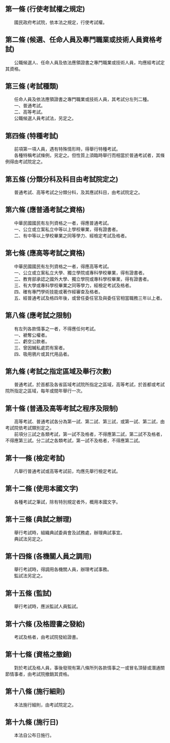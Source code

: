 第一條 (行使考試權之規定)
-------------------------
　　國民政府考試院，依本法之規定，行使考試權。  


第二條 (候選、任命人員及專門職業或技術人員資格考試)
---------------------------------------------------
　　公職候選人、任命人員及依法應領證書之專門職業或技術人員，均應經考試定其資格。  


第三條 (考試種類)
-----------------
　　任命人員及依法應領證書之專門職業或技術人員，其考試分左列二種。  
　　一、普通考試。  
　　二、高等考試。  
　　公職候選人員考試法，另定之。  


第四條 (特種考試)
-----------------
　　前項第一項人員，遇有特殊情形時，得舉行特種考試。  
　　各種特稱考試條例，另定之。但性質上須臨時舉行而相當於普通考試者，其條例得由考試院定之。  


第五條 (分類分科及科目由考試院定之)
-----------------------------------
　　普通考試、高等考試之分類分科，及其應試科目，由考試院定之。  


第六條 (應普通考試之資格)
-------------------------
　　中華民國國民有左列資格之一者，得應普通考試。  
　　一、公立或立案私立中等以上學校畢業，得有證書者。  
　　二、有中等以上學校畢業之同等學力、經檢定考試及格者。  


第七條 (應高等考試之資格)
-------------------------
　　中華民國國民有左列資格之一者，得應高等考試。  
　　一、公立或立案私立大學、獨立學院或專科學校畢業，得有證書者。  
　　二、教育部承認之國外大學、獨立學院或專科學校畢業，得有證書者。  
　　三、有大學或專科學校畢業之同等學力，經檢定考試及格者。  
　　四、確有專門學術技能或著作經審查及格者。  
　　五、經普通考試及格四年後，或曾任委任官及與委任官相當職務三年以上者。  


第八條 (應考試之限制)
---------------------
　　有左列各款情事之一者，不得應任何考試。  
　　一、褫奪公權者。  
　　二、虧空公款者。  
　　三、曾因贓私處罰有案者。  
　　四、吸用鴉片或其代用品者。  


第九條 (考試之指定區域及舉行次數)
---------------------------------
　　普通考試，於首都及各省區域考試院所指定之區域，高等考試，於首都或考試院所指定之區域，每年或間年舉行一次。  


第十條 (普通及高等考試之程序及限制)
-----------------------------------
　　高等考試、普通考試各分為第一試、第二試、第三試，或第一試、第二試，由考試院依考試類別定之。  
　　前項分三試之各類考試，第一試不及格者，不得應第二試，第二試不及格者，不得應第三試。分二試之各類考試，第一試不及格者，不得應第二試。  


第十一條 (檢定考試)
-------------------
　　凡舉行普通考試或高等考試前，均應先舉行檢定考試。  


第十二條 (使用本國文字)
-----------------------
　　各種考試之筆試，除有特別規定者外，概用本國文字。  


第十三條 (典試之辦理)
---------------------
　　舉行考試時，組織典試委員會及試務處，辦理典試事宜。  
　　典試法另定之。  


第十四條 (各機關人員之調用)
---------------------------
　　舉行考試時，得調用各機關人員，辦理考試事務。  
　　監試法另定之。  


第十五條 (監試)
---------------
　　舉行考試時，應派監試人員監試。  


第十六條 (及格證書之發給)
-------------------------
　　考試及格者，由考試院發給證書。  


第十七條 (資格之撤銷)
---------------------
　　對於考試及格人員，事後發現有第八條所列各款情事之一或冒名頂替或潛通關節情事者，由考試院撤銷其資格。  


第十八條 (施行細則)
-------------------
　　本法施行細則，由考試院定之。  


第十九條 (施行日)
-----------------
　　本法自公布日施行。